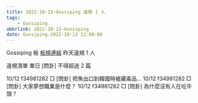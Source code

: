 ```yaml
---
title: 2022-10-13-Gossiping 違規 1 人
tags:
    - Gossiping
abbrlink: 2022-10-13-Gossiping
date: Gossiping-2022-10-13 12:00:00
---
```

Gossiping 板 [板規連結](https://www.ptt.cc/bbs/Gossiping/M.1637425085.A.07D.html)
昨天違規 1 人
<!-- more -->

違規清單
單日 [問卦] 不得超過 2 篇

10/12 f34981282 □ [問卦] 把魚出口到韓國時被藏毒品…
10/12 f34981282 □ [問卦] 大家夢想職業是什麼？
10/12 f34981282 □ [問卦] 為什麼沒有人在吃牛頭？